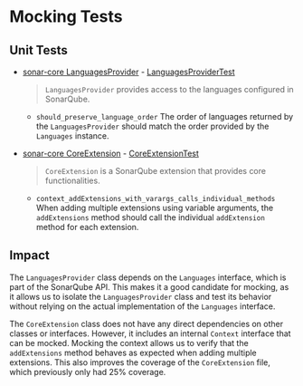 # Mocking Tests

## Unit Tests

* [sonar-core LanguagesProvider][languages-provider] - [LanguagesProviderTest][languages-provider-test]
  
  > `LanguagesProvider` provides access to the languages configured in SonarQube.

  * `should_preserve_language_order` The order of languages returned by the `LanguagesProvider`
   should match the order provided by the `Languages` instance.

[languages-provider]: /sonar-core/src/main/java/org/sonar/core/language/LanguagesProvider.java
[languages-provider-test]: /sonar-core/src/test/java/org/sonar/core/language/LanguagesProviderTest.java

* [sonar-core CoreExtension][core-extension] - [CoreExtensionTest][core-extension-test]
  
  > `CoreExtension` is a SonarQube extension that provides core functionalities.

  * `context_addExtensions_with_varargs_calls_individual_methods` When adding multiple extensions
   using variable arguments, the `addExtensions` method should call the individual `addExtension`
   method for each extension.

[core-extension]: /sonar-core/src/main/java/org/sonar/core/extension/CoreExtension.java
[core-extension-test]: /sonar-core/src/test/java/org/sonar/core/extension/CoreExtensionTest.java

## Impact

The `LanguagesProvider` class depends on the `Languages` interface, which is part of the SonarQube API.
 This makes it a good candidate for mocking, as it allows us to isolate the `LanguagesProvider` class
 and test its behavior without relying on the actual implementation of the `Languages` interface.

The `CoreExtension` class does not have any direct dependencies on other classes or interfaces.
  However, it includes an internal `Context` interface that can be mocked.
  Mocking the context allows us to verify that the `addExtensions` method
  behaves as expected when adding multiple extensions.
  This also improves the coverage of the `CoreExtension` file, which previously only had 25% coverage.
